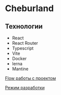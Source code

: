 # Cheburland

## Технологии
- React
- React Router
- Typescript
- Vite
- Docker
- lerna
- Mantine

 [Flow работы с проектом](./docs/workFlow.md)

 [Режим разработки](./docs/development.md)
